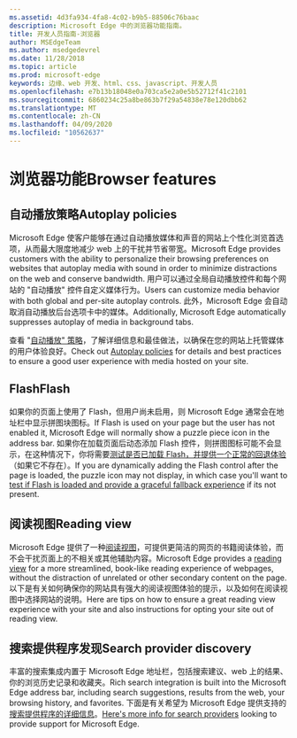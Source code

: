 ```yaml
---
ms.assetid: 4d3fa934-4fa8-4c02-b9b5-88506c76baac
description: Microsoft Edge 中的浏览器功能指南。
title: 开发人员指南-浏览器
author: MSEdgeTeam
ms.author: msedgedevrel
ms.date: 11/28/2018
ms.topic: article
ms.prod: microsoft-edge
keywords: 边缘、web 开发、html、css、javascript、开发人员
ms.openlocfilehash: e7b13b18048e0a703ca5e2a0e5b52712f41c2101
ms.sourcegitcommit: 6860234c25a8be863b7f29a54838e78e120dbb62
ms.translationtype: MT
ms.contentlocale: zh-CN
ms.lasthandoff: 04/09/2020
ms.locfileid: "10562637"
---
```

# <span data-ttu-id="e67c4-104">浏览器功能</span><span class="sxs-lookup"><span data-stu-id="e67c4-104">Browser features</span></span>

## <span data-ttu-id="e67c4-105">自动播放策略</span><span class="sxs-lookup"><span data-stu-id="e67c4-105">Autoplay policies</span></span>

 <span data-ttu-id="e67c4-106">Microsoft Edge 使客户能够在通过自动播放媒体和声音的网站上个性化浏览首选项，从而最大限度地减少 web 上的干扰并节省带宽。</span><span class="sxs-lookup"><span data-stu-id="e67c4-106">Microsoft Edge provides customers with the ability to personalize their browsing preferences on websites that autoplay media with sound in order to minimize distractions on the web and conserve bandwidth.</span></span> <span data-ttu-id="e67c4-107">用户可以通过全局自动播放控件和每个网站的 "自动播放" 控件自定义媒体行为。</span><span class="sxs-lookup"><span data-stu-id="e67c4-107">Users can customize media behavior with both global and per-site autoplay controls.</span></span> <span data-ttu-id="e67c4-108">此外，Microsoft Edge 会自动取消自动播放后台选项卡中的媒体。</span><span class="sxs-lookup"><span data-stu-id="e67c4-108">Additionally, Microsoft Edge automatically suppresses autoplay of media in background tabs.</span></span>

<span data-ttu-id="e67c4-109">查看 "[自动播放" 策略](./browser-features/autoplay-policies.md)，了解详细信息和最佳做法，以确保在您的网站上托管媒体的用户体验良好。</span><span class="sxs-lookup"><span data-stu-id="e67c4-109">Check out [Autoplay policies](./browser-features/autoplay-policies.md) for details and best practices to ensure a good user experience with media hosted on your site.</span></span>

## <span data-ttu-id="e67c4-110">Flash</span><span class="sxs-lookup"><span data-stu-id="e67c4-110">Flash</span></span>
<span data-ttu-id="e67c4-111">如果你的页面上使用了 Flash，但用户尚未启用，则 Microsoft Edge 通常会在地址栏中显示拼图块图标。</span><span class="sxs-lookup"><span data-stu-id="e67c4-111">If Flash is used on your page but the user has not enabled it, Microsoft Edge will normally show a puzzle piece icon in the address bar.</span></span> <span data-ttu-id="e67c4-112">如果你在加载页面后动态添加 Flash 控件，则拼图图标可能不会显示，在这种情况下，你将需要[测试是否已加载 Flash，并提供一个正常的回退体验](./browser-features/flash.md)（如果它不存在）。</span><span class="sxs-lookup"><span data-stu-id="e67c4-112">If you are dynamically adding the Flash control after the page is loaded, the puzzle icon may not display, in which case you'll want to [test if Flash is loaded and provide a graceful fallback experience](./browser-features/flash.md) if its not present.</span></span>

## <span data-ttu-id="e67c4-113">阅读视图</span><span class="sxs-lookup"><span data-stu-id="e67c4-113">Reading view</span></span>
<span data-ttu-id="e67c4-114">Microsoft Edge 提供了一种[阅读视图](./browser-features/reading-view.md)，可提供更简洁的网页的书籍阅读体验，而不会干扰页面上的不相关或其他辅助内容。</span><span class="sxs-lookup"><span data-stu-id="e67c4-114">Microsoft Edge provides a [reading view](./browser-features/reading-view.md) for a more streamlined, book-like reading experience of webpages, without the distraction of unrelated or other secondary content on the page.</span></span> <span data-ttu-id="e67c4-115">以下是有关如何确保你的网站具有强大的阅读视图体验的提示，以及如何在阅读视图中选择网站的说明。</span><span class="sxs-lookup"><span data-stu-id="e67c4-115">Here are tips on how to ensure a great reading view experience with your site and also instructions for opting your site out of reading view.</span></span>

## <span data-ttu-id="e67c4-116">搜索提供程序发现</span><span class="sxs-lookup"><span data-stu-id="e67c4-116">Search provider discovery</span></span>

<span data-ttu-id="e67c4-117">丰富的搜索集成内置于 Microsoft Edge 地址栏，包括搜索建议、web 上的结果、你的浏览历史记录和收藏夹。</span><span class="sxs-lookup"><span data-stu-id="e67c4-117">Rich search integration is built into the Microsoft Edge address bar, including search suggestions, results from the web, your browsing history, and favorites.</span></span> <span data-ttu-id="e67c4-118">下面是有关希望为 Microsoft Edge 提供支持的[搜索提供程序的详细信息](./browser-features/search-provider-discovery.md)。</span><span class="sxs-lookup"><span data-stu-id="e67c4-118">[Here's more info for search providers](./browser-features/search-provider-discovery.md) looking to provide support for Microsoft Edge.</span></span>
